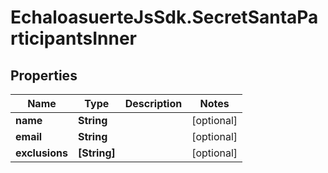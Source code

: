 # EchaloasuerteJsSdk.SecretSantaParticipantsInner

## Properties

Name | Type | Description | Notes
------------ | ------------- | ------------- | -------------
**name** | **String** |  | [optional] 
**email** | **String** |  | [optional] 
**exclusions** | **[String]** |  | [optional] 


